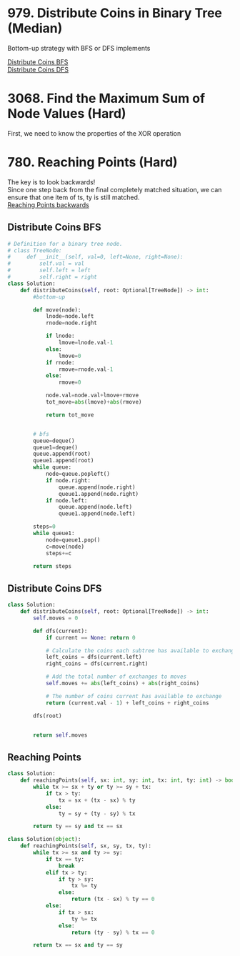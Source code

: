 # 979. Distribute Coins in Binary Tree (Median)
Bottom-up strategy with BFS or DFS implements

[Distribute Coins BFS](#distribute-coins-bfs)\
[Distribute Coins DFS](#distribute-coins-dfs)
# 3068. Find the Maximum Sum of Node Values (Hard)
First, we need to know the properties of the XOR operation

# 780. Reaching Points (Hard)
The key is to look backwards! \
Since one step back from the final completely matched situation, 
we can ensure that one item of ts, ty is still matched.\
[Reaching Points backwards](#reaching-points)


## Distribute Coins BFS
```python
# Definition for a binary tree node.
# class TreeNode:
#     def __init__(self, val=0, left=None, right=None):
#         self.val = val
#         self.left = left
#         self.right = right
class Solution:
    def distributeCoins(self, root: Optional[TreeNode]) -> int:
        #bottom-up

        def move(node):
            lnode=node.left
            rnode=node.right

            if lnode:
                lmove=lnode.val-1
            else:
                lmove=0
            if rnode:
                rmove=rnode.val-1
            else:
                rmove=0

            node.val=node.val+lmove+rmove
            tot_move=abs(lmove)+abs(rmove)

            return tot_move


        # bfs
        queue=deque()
        queue1=deque()
        queue.append(root)
        queue1.append(root)
        while queue:
            node=queue.popleft()
            if node.right:
                queue.append(node.right)
                queue1.append(node.right)
            if node.left:
                queue.append(node.left)
                queue1.append(node.left)

        steps=0
        while queue1:
            node=queue1.pop()
            c=move(node)
            steps+=c

        return steps
```
## Distribute Coins DFS
```python
class Solution:
    def distributeCoins(self, root: Optional[TreeNode]) -> int:
        self.moves = 0

        def dfs(current):
            if current == None: return 0

            # Calculate the coins each subtree has available to exchange
            left_coins = dfs(current.left)
            right_coins = dfs(current.right)

            # Add the total number of exchanges to moves
            self.moves += abs(left_coins) + abs(right_coins)

            # The number of coins current has available to exchange
            return (current.val - 1) + left_coins + right_coins

        dfs(root)


        return self.moves
```

## Reaching Points
```python
class Solution:
    def reachingPoints(self, sx: int, sy: int, tx: int, ty: int) -> bool:
        while tx >= sx + ty or ty >= sy + tx:
            if tx > ty:
                tx = sx + (tx - sx) % ty
            else:
                ty = sy + (ty - sy) % tx

        return ty == sy and tx == sx

class Solution(object):
    def reachingPoints(self, sx, sy, tx, ty):
        while tx >= sx and ty >= sy:
            if tx == ty:
                break
            elif tx > ty:
                if ty > sy:
                    tx %= ty
                else:
                    return (tx - sx) % ty == 0
            else:
                if tx > sx:
                    ty %= tx
                else:
                    return (ty - sy) % tx == 0

        return tx == sx and ty == sy
```
